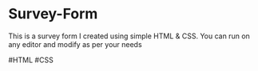 # Survey-Form
This is a survey form I created using simple HTML & CSS.
You can run on any editor and modify as per your needs

#HTML #CSS
